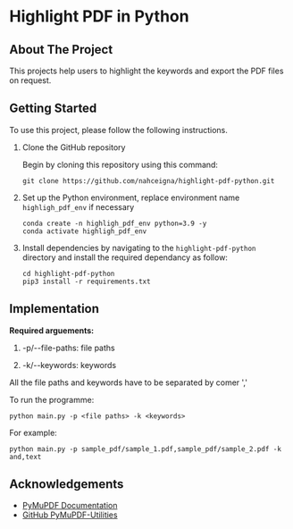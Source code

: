# Highlight PDF in Python

<!-- ABOUT THE PROJECT -->

## About The Project

This projects help users to highlight the keywords and export the PDF files on request.

<!-- GETTING STARTED -->

## Getting Started

To use this project, please follow the following instructions.

1. Clone the GitHub repository

   Begin by cloning this repository using this command:

   ```
   git clone https://github.com/nahceigna/highlight-pdf-python.git
   ```

2. Set up the Python environment, replace environment name `highligh_pdf_env` if necessary

   ```
   conda create -n highligh_pdf_env python=3.9 -y
   conda activate highligh_pdf_env
   ```

3. Install dependencies by navigating to the `highlight-pdf-python` directory and install the required dependancy as follow:

   ```
   cd highlight-pdf-python
   pip3 install -r requirements.txt
   ```

<!-- IMPLEMENTATION -->

## Implementation

**Required arguements:**

1. -p/--file-paths: file paths

2. -k/--keywords: keywords

All the file paths and keywords have to be separated by comer ','

To run the programme:

```
python main.py -p <file paths> -k <keywords>
```

For example:

```
python main.py -p sample_pdf/sample_1.pdf,sample_pdf/sample_2.pdf -k and,text
```

<!-- ACKNOWLEDGEMENTS -->

## Acknowledgements

- [PyMuPDF Documentation](https://pymupdf.readthedocs.io/en/latest/document.html#Document.save)
- [GitHub PyMuPDF-Utilities](https://github.com/pymupdf/PyMuPDF-Utilities/tree/master)
